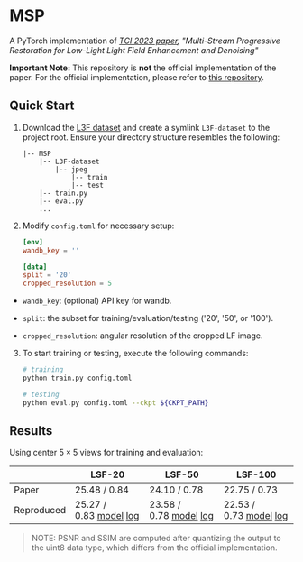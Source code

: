 # MSP

A PyTorch implementation of _[TCI 2023 paper](https://ieeexplore.ieee.org/document/10034834), "Multi-Stream Progressive Restoration for Low-Light Light Field Enhancement and Denoising"_

**Important Note:** This repository is **not** the official implementation of the paper. For the official implementation, please refer to [this repository](https://github.com/shuozh/MSP).

## Quick Start

1. Download the [L3F dataset](https://mohitlamba94.github.io/L3Fnet/) and create a symlink `L3F-dataset` to the project root. Ensure your directory structure resembles the following:
   
   ```
   |-- MSP
       |-- L3F-dataset
           |-- jpeg
               |-- train
               |-- test
       |-- train.py
       |-- eval.py
       ...
   ```

2. Modify `config.toml` for necessary setup:
   
   ```toml
   [env]
   wandb_key = ''
   
   [data]
   split = '20'
   cropped_resolution = 5
   ```
- `wandb_key`: (optional) API key for wandb.

- `split`: the subset for training/evaluation/testing ('20', '50', or '100').

- `cropped_resolution`: angular resolution of the cropped LF image.
3. To start training or testing, execute the following commands:
   
   ```sh
   # training
   python train.py config.toml
   
   # testing
   python eval.py config.toml --ckpt ${CKPT_PATH}
   ```

## Results

Using center $5 \times 5$ views for training and evaluation:

|            | LSF-20                                                                                                                                                                           | LSF-50                                                                                                                                                                           | LSF-100                                                                                                                                                                          |
| ---------- | -------------------------------------------------------------------------------------------------------------------------------------------------------------------------------- | -------------------------------------------------------------------------------------------------------------------------------------------------------------------------------- | -------------------------------------------------------------------------------------------------------------------------------------------------------------------------------- |
| Paper      | 25.48 / 0.84                                                                                                                                                                     | 24.10 / 0.78                                                                                                                                                                     | 22.75 / 0.73                                                                                                                                                                     |
| Reproduced | 25.27 / 0.83 [model](https://mega.nz/file/pIkR2AyS#TPQKH_tcAPB7HtBPEliX7yKu6uOtb31DrHsvYNoqAX8) [log](https://mega.nz/file/9c83wIpA#wPZYZmpT2RMufKw3UK3F3TwUpT1l2tS2-JyhMj_oY5E) | 23.58 / 0.78 [model](https://mega.nz/file/VYVUVRJY#tAWPZdQvKrnC-92X0e3nENZrrvJx145Cg__w_1KpZlA) [log](https://mega.nz/file/wVtikBKD#Vokb0aHTnvbnHzJaJVRGy7gDFd46OuI10aydsuKoH5Y) | 22.53 / 0.73 [model](https://mega.nz/file/kEV1iC6Q#OtJmhOK5qeGQ2LNJpHdIp-o6fGTRXMQIFBWub-QqqzM) [log](https://mega.nz/file/Jc1AXQwa#3-kLFQBjlmIxVbcSDr_kGbNpPZgc5HiLBbIVHYI5g4U) |

> NOTE: PSNR and SSIM are computed after quantizing the output to the uint8 data type, which differs from the official implementation.

